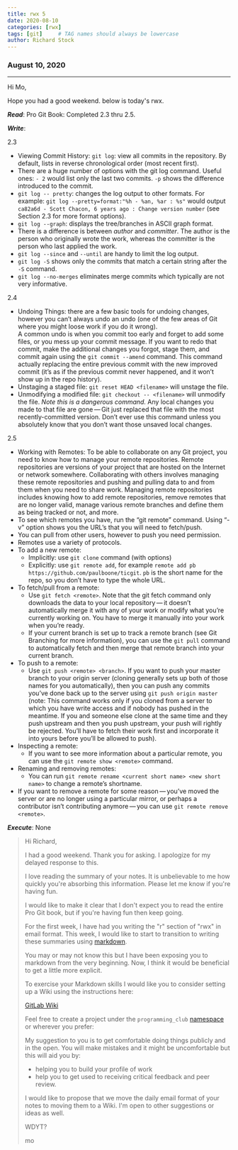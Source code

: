```yaml
---
title: rwx 5
date: 2020-08-10
categories: [rwx]
tags: [git]     # TAG names should always be lowercase
author: Richard Stock
---
```


### August 10, 2020
---
Hi Mo,

Hope you had a good weekend.  below is today's rwx.

***Read***:  Pro Git Book:  Completed 2.3 thru 2.5.

***Write***:  

2.3 
- Viewing Commit History:  `git log`:  view all commits in the repository.  By default, lists in reverse chronological order (most recent first). 
- There are a huge number of options with the git log command.  Useful ones:  `- 2` would list only the last two commits.  `-p` shows the difference introduced to the commit.  
- `git log -- pretty`: changes the log output to other formats.  For example: `git log --pretty=format:"%h - %an, %ar : %s"` would output `ca82a6d - Scott Chacon, 6 years ago : Change version number` (see Section 2.3 for more format options).
- `git log --graph`: displays the tree/branches in ASCII graph format. 
- There is a difference is between *author* and *committer*. The author is the person who originally wrote the work, whereas the committer is the person who last applied the work.
- `git log --since` and `--until` are handy to limit the log output.
- `git log -S` shows only the commits that match a certain string after the `-S` command.
- `git log --no-merges` eliminates merge commits which typically are not very informative.

2.4
- Undoing Things:  there are a few basic tools for undoing changes, however you can’t always undo an undo (one of the few areas of Git where you might loose work if you do it wrong).  
A common undo is when you commit too early and forget to add some files, or you mess up your commit message.  If you want to redo that commit, make the additional changes you forgot, stage them, and commit again using the `git commit --amend` command.  This command actually replacing the entire previous commit with the new improved commit (it’s as if the previous commit never happened, and it won’t show up in the repo history).
- Unstaging a staged file:  `git reset HEAD <filename>` will unstage the file.  
- Unmodifying a modified file:  `git checkout -- <filename>` will unmodify the file.  *Note this is a dangerous command.* Any local changes you made to that file are gone — Git just replaced that file with the most recently-committed version. Don’t ever use this command unless you absolutely know that you don’t want those unsaved local changes.

2.5  
- Working with Remotes:  To be able to collaborate on any Git project, you need to know how to manage your remote repositories. Remote repositories are versions of your project that are hosted on the Internet or network somewhere.  Collaborating with others involves managing these remote repositories and pushing and pulling data to and from them when you need to share work.  Managing remote repositories includes knowing how to add remote repositories, remove remotes that are no longer valid, manage various remote branches and define them as being tracked or not, and more.
- To see which remotes you have, run the “git remote” command.  Using “-v” option shows you the URL’s that you will need to fetch/push.
- You can pull from other users, however to push you need permission.
- Remotes use a variety of protocols.
- To add a new remote:
    - Implicitly:  use `git clone` command (with options)
    - Explicitly:  use `git remote add`, for example `remote add pb https://github.com/paulboone/ticgit`.  `pb` is the short name for the repo, so you don’t have to type the whole URL.
- To fetch/pull from a remote:
    - Use `git fetch <remote>`.  Note that the git fetch command only downloads the data to your local repository — it doesn’t automatically merge it with any of your work or modify what you’re currently working on. You have to merge it manually into your work when you’re ready.
    - If your current branch is set up to track a remote branch (see Git Branching for more information), you can use the `git pull` command to automatically fetch and then merge that remote branch into your current branch.
- To push to a remote:
    - Use `git push <remote> <branch>`.  If you want to push your master branch to your origin server (cloning generally sets up both of those names for you automatically), then you can push any commits you’ve done back up to the server using `git push origin master` (note: This command works only if you cloned from a server to which you have write access and if nobody has pushed in the meantime. If you and someone else clone at the same time and they push upstream and then you push upstream, your push will rightly be rejected. You’ll have to fetch their work first and incorporate it into yours before you’ll be allowed to push).
- Inspecting a remote:
    - If you want to see more information about a particular remote, you can use the `git remote show <remote>` command.
- Renaming and removing remotes:
    - You can run `git remote rename <current short name> <new short name>` to change a remote’s shortname.
- If you want to remove a remote for some reason — you’ve moved the server or are no longer using a particular mirror, or perhaps a contributor isn’t contributing anymore — you can use `git remote remove <remote>`.


***Execute***: None

> Hi Richard,
> 
> I had a good weekend. Thank you for asking. I apologize for my delayed response to this.
> 
> I love reading the summary of your notes. It is unbelievable to me how quickly you're absorbing this information.
> Please let me know if you're having fun.
> 
> I would like to make it clear that I don't expect you to read the entire Pro Git book, but if you're having fun then keep going.
>
> For the first week, I have had you writing the "r" section of "rwx" in email format. This week, I would like to start to transition to writing these summaries using [markdown](https://daringfireball.net/projects/markdown/syntax).
>
> You may or may not know this but I have been exposing you to markdown from the very beginning. Now, I think it would be beneficial to get a little more explicit.
>
> To exercise your Markdown skills I would like you to consider setting up a Wiki using the instructions here:
>
> [GitLab Wiki](https://docs.gitlab.com/ee/user/project/wiki/)
>
> Feel free to create a project under the `programming_club` [namespace](https://gitlab.com/programming_club) or wherever you prefer:
>
> My suggestion to you is to get comfortable doing things publicly and in the open. You will make mistakes and it might be uncomfortable but this will aid you by:
> - helping you to build your profile of work
> - help you to get used to receiving critical feedback and peer review.
>
> I would like to propose that we move the daily email format of your notes to moving them to a Wiki. I'm open to other suggestions or ideas as well.
>
>WDYT?
>
> mo
